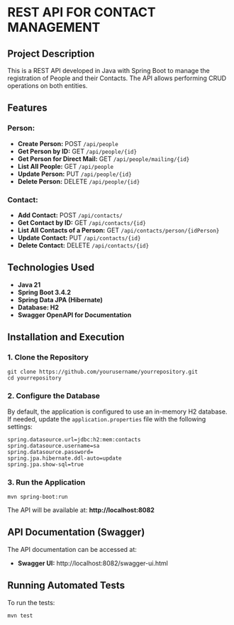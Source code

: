 # **REST API FOR CONTACT MANAGEMENT**

## **Project Description**
This is a REST API developed in Java with Spring Boot to manage the registration of People and their Contacts. The API allows performing CRUD operations on both entities.

## **Features**

### **Person:**
- **Create Person:** POST `/api/people`
- **Get Person by ID:** GET `/api/people/{id}`
- **Get Person for Direct Mail:** GET `/api/people/mailing/{id}`
- **List All People:** GET `/api/people`
- **Update Person:** PUT `/api/people/{id}`
- **Delete Person:** DELETE `/api/people/{id}`

### **Contact:**
- **Add Contact:** POST `/api/contacts/`
- **Get Contact by ID:** GET `/api/contacts/{id}`
- **List All Contacts of a Person:** GET `/api/contacts/person/{idPerson}`
- **Update Contact:** PUT `/api/contacts/{id}`
- **Delete Contact:** DELETE `/api/contacts/{id}`

## **Technologies Used**
- **Java 21**
- **Spring Boot 3.4.2**
- **Spring Data JPA (Hibernate)**
- **Database: H2**
- **Swagger OpenAPI for Documentation**

## **Installation and Execution**

### **1. Clone the Repository**
```
git clone https://github.com/yourusername/yourrepository.git
cd yourrepository
```

### **2. Configure the Database**
By default, the application is configured to use an in-memory H2 database. If needed, update the `application.properties` file with the following settings:
```
spring.datasource.url=jdbc:h2:mem:contacts
spring.datasource.username=sa
spring.datasource.password=
spring.jpa.hibernate.ddl-auto=update
spring.jpa.show-sql=true
```

### **3. Run the Application**
```
mvn spring-boot:run
```
The API will be available at: **http://localhost:8082**

## **API Documentation (Swagger)**
The API documentation can be accessed at:
- **Swagger UI:** http://localhost:8082/swagger-ui.html

## **Running Automated Tests**
To run the tests:
```
mvn test
```

